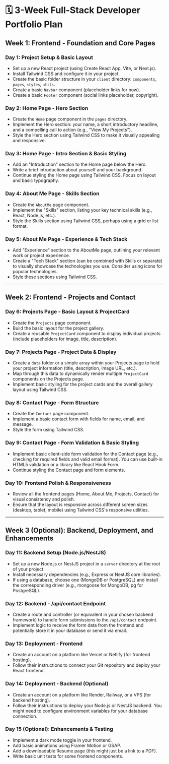 # 🗓️ 3-Week Full-Stack Developer Portfolio Plan

## Week 1: Frontend - Foundation and Core Pages

### Day 1: Project Setup & Basic Layout
- Set up a new React project (using Create React App, Vite, or Next.js).
- Install Tailwind CSS and configure it in your project.
- Create the basic folder structure in your `client` directory: `components`, `pages`, `styles`, `utils`.
- Create a basic `Navbar` component (placeholder links for now).
- Create a basic `Footer` component (social links placeholder, copyright).

### Day 2: Home Page - Hero Section
- Create the `Home` page component in the `pages` directory.
- Implement the Hero section: your name, a short introductory headline, and a compelling call to action (e.g., "View My Projects").
- Style the Hero section using Tailwind CSS to make it visually appealing and responsive.

### Day 3: Home Page - Intro Section & Basic Styling
- Add an "Introduction" section to the Home page below the Hero.
- Write a brief introduction about yourself and your background.
- Continue styling the Home page using Tailwind CSS. Focus on layout and basic typography.

### Day 4: About Me Page - Skills Section
- Create the `AboutMe` page component.
- Implement the "Skills" section, listing your key technical skills (e.g., React, Node.js, etc.).
- Style the Skills section using Tailwind CSS, perhaps using a grid or list format.

### Day 5: About Me Page - Experience & Tech Stack
- Add "Experience" section to the AboutMe page, outlining your relevant work or project experience.
- Create a "Tech Stack" section (can be combined with Skills or separate) to visually showcase the technologies you use. Consider using icons for popular technologies.
- Style these sections using Tailwind CSS.

---

## Week 2: Frontend - Projects and Contact

### Day 6: Projects Page - Basic Layout & ProjectCard
- Create the `Projects` page component.
- Build the basic layout for the project gallery.
- Create a reusable `ProjectCard` component to display individual projects (include placeholders for image, title, description).

### Day 7: Projects Page - Project Data & Display
- Create a `data` folder or a simple array within your Projects page to hold your project information (title, description, image URL, etc.).
- Map through this data to dynamically render multiple `ProjectCard` components on the Projects page.
- Implement basic styling for the project cards and the overall gallery layout using Tailwind CSS.

### Day 8: Contact Page - Form Structure
- Create the `Contact` page component.
- Implement a basic contact form with fields for name, email, and message.
- Style the form using Tailwind CSS.

### Day 9: Contact Page - Form Validation & Basic Styling
- Implement basic client-side form validation for the Contact page (e.g., checking for required fields and valid email format). You can use built-in HTML5 validation or a library like React Hook Form.
- Continue styling the Contact page and form elements.

### Day 10: Frontend Polish & Responsiveness
- Review all the frontend pages (Home, About Me, Projects, Contact) for visual consistency and polish.
- Ensure that the layout is responsive across different screen sizes (desktop, tablet, mobile) using Tailwind CSS's responsive utilities.

---

## Week 3 (Optional): Backend, Deployment, and Enhancements

### Day 11: Backend Setup (Node.js/NestJS)
- Set up a new Node.js or NestJS project in a `server` directory at the root of your project.
- Install necessary dependencies (e.g., Express or NestJS core libraries).
- If using a database, choose one (MongoDB or PostgreSQL) and install the corresponding driver (e.g., mongoose for MongoDB, pg for PostgreSQL).

### Day 12: Backend - /api/contact Endpoint
- Create a route and controller (or equivalent in your chosen backend framework) to handle form submissions to the `/api/contact` endpoint.
- Implement logic to receive the form data from the frontend and potentially store it in your database or send it via email.

### Day 13: Deployment - Frontend
- Create an account on a platform like Vercel or Netlify (for frontend hosting).
- Follow their instructions to connect your Git repository and deploy your React frontend.

### Day 14: Deployment - Backend (Optional)
- Create an account on a platform like Render, Railway, or a VPS (for backend hosting).
- Follow their instructions to deploy your Node.js or NestJS backend. You might need to configure environment variables for your database connection.

### Day 15 (Optional): Enhancements & Testing
- Implement a dark mode toggle in your frontend.
- Add basic animations using Framer Motion or GSAP.
- Add a downloadable Resume page (this might just be a link to a PDF).
- Write basic unit tests for some frontend components.


